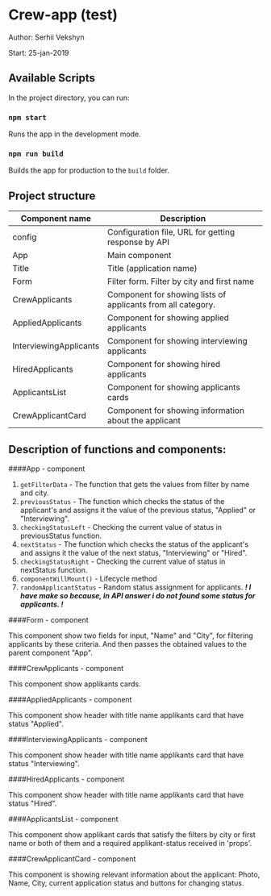 # Crew-app (test)

Author: Serhii Vekshyn

Start: 25-jan-2019

Available Scripts
--------------------------------------------------------------------------------------------

In the project directory, you can run:

### `npm start`

Runs the app in the development mode.

### `npm run build`

Builds the app for production to the `build` folder.

Project structure
--------------------------------------------------------------------------------------------

|Component name         | Description
|-----------------------|--------------------------------------------------------------------
|config                 | Сonfiguration file, URL for getting response by API
|App                    | Main component
|Title                  | Title (application name)
|Form                   | Filter form. Filter by city and first name
|CrewApplicants         | Component for showing lists of applicants from all category.
|AppliedApplicants      | Component for showing applied applicants
|InterviewingApplicants | Component for showing interviewing applicants
|HiredApplicants        | Component for showing hired applicants
|ApplicantsList         | Component for showing applicants cards
|CrewApplicantCard      | Component for showing information about the applicant

Description of functions and components:
--------------------------------------------------------------------------------------------

####App - component
1. `getFilterData` - The function that gets the values from filter by name and city.
1. `previousStatus` - The function which checks the status of the applicant's and assigns it the value of the previous status, "Applied" or "Interviewing".
3. `checkingStatusLeft` - Checking the current value of status in previousStatus function.
4. `nextStatus` - The function which checks the status of the applicant's and assigns it the value of the next status, "Interviewing" or "Hired".
5. `checkingStatusRight` - Checking the current value of status in nextStatus function.
6. `componentWillMount()` - Lifecycle method
7. `randomApplicantStatus` - Random status assignment for applicants.  ***! I have make so because, in API answer i do not found some status for applicants. !***

####Form - component

This component show two fields for input, "Name" and "City", for filtering applicants by these criteria. And then passes the obtained values to the parent component "App".

####CrewApplicants - component

This component show applikants cards.

####AppliedApplicants - component

This component show header with title name applikants card that have status "Applied".

####InterviewingApplicants - component

This component show header with title name applikants card that have status "Interviewing".

####HiredApplicants - component

This component show header with title name applikants card that have status "Hired".

####ApplicantsList - component

This component show applikant cards that satisfy the filters by city or first name or both of them and a required applikant-status received in 'props'.

####CrewApplicantCard - component

This component is showing relevant information about the applicant: Photo, Name, City, current application status and buttons for changing status.

